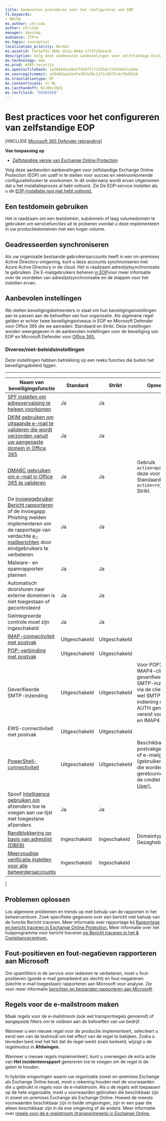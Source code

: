 ```yaml
---
title: Aanbevolen procedures voor het configureren van EOP
f1.keywords:
- NOCSH
ms.author: chrisda
author: chrisda
manager: dansimp
audience: ITPro
ms.topic: conceptual
localization_priority: Normal
ms.assetid: faf1efd1-3b0c-411a-804d-17f37292eac0
description: Volg deze aanbevolen aanbevelingen voor zelfstandige Exchange Online Protection (EOP) om uzelf in te stellen voor succes en veelvoorkomende configuratiefouten te voorkomen.
ms.technology: mdo
ms.prod: m365-security
ms.openlocfilehash: 1a38454ceaba7f95dff172335dc374530efca20a
ms.sourcegitcommit: a1846b1ee2e4fa397e39c1271c997fc4cf6d5619
ms.translationtype: MT
ms.contentlocale: nl-NL
ms.lasthandoff: 02/09/2021
ms.locfileid: "50165929"
---
```

# <a name="best-practices-for-configuring-standalone-eop"></a>Best practices voor het configureren van zelfstandige EOP

[!INCLUDE [Microsoft 365 Defender rebranding](../includes/microsoft-defender-for-office.md)]

**Van toepassing op**
-  [Zelfstandige versie van Exchange Online Protection](https://go.microsoft.com/fwlink/?linkid=2148611)

Volg deze aanbevolen aanbevelingen voor zelfstandige Exchange Online Protection (EOP) om uzelf in te stellen voor succes en veelvoorkomende configuratiefouten te voorkomen. In dit onderwerp wordt ervan uitgenomen dat u het installatieproces al hebt voltooid. Zie De EOP-service instellen als u de [EOP-installatie nog niet hebt voltooid.](set-up-your-eop-service.md)

## <a name="use-a-test-domain"></a>Een testdomein gebruiken

Het is raadzaam om een testdomein, subdomein of laag volumedomein te gebruiken om servicefuncties uit te proberen voordat u deze implementeert in uw productiedomeinen met een hoger volume.

## <a name="synchronize-recipients"></a>Geadresseerden synchroniseren

Als uw organisatie bestaande gebruikersaccounts heeft in een on-premises Active Directory-omgeving, kunt u deze accounts synchroniseren met Azure Active Directory in de cloud. Het is raadzaam adreslijstsynchronisatie te gebruiken. Zie E-mailgebruikers beheren [in EOP](manage-mail-users-in-eop.md)voor meer informatie over de voordelen van adreslijstsynchronisatie en de stappen voor het instellen ervan.

## <a name="recommended-settings"></a>Aanbevolen instellingen

We stellen beveiligingsbeheerders in staat om hun beveiligingsinstellingen aan te passen aan de behoeften van hun organisatie. Als algemene regel gelden er echter twee beveiligingsniveaus in EOP en Microsoft Defender voor Office 365 die we aanraden: Standaard en Strikt. Deze instellingen worden weergegeven in de aanbevolen instellingen voor de beveiliging van EOP en Microsoft Defender voor [Office 365.](recommended-settings-for-eop-and-office365-atp.md)

### <a name="miscellaneousnon-policy-settings"></a>Diverse/niet-beleidsinstellingen

Deze instellingen hebben betrekking op een reeks functies die buiten het beveiligingsbeleid liggen.

****

|Naam van beveiligingsfunctie|Standard|Strikt|Opmerking|
|---|---|---|---|
|[SPF instellen om adresvervalsing te helpen voorkomen](set-up-spf-in-office-365-to-help-prevent-spoofing.md)|Ja|Ja||
|[DKIM gebruiken om uitgaande e-mail te valideren die wordt verzonden vanuit uw aangepaste domein in Office 365](use-dkim-to-validate-outbound-email.md)|Ja|Ja||
|[DMARC gebruiken om e-mail in Office 365 te valideren](use-dmarc-to-validate-email.md)|Ja|Ja|Gebruik `action=quarantine` deze voor Standaard en voor `action=reject` Strikt.|
|De [invoeggebruiker Bericht rapporteren](enable-the-report-message-add-in.md) of de invoegapp Phishing melden implementeren om de rapportage van verdachte [e-mailberichten](enable-the-report-phish-add-in.md) door eindgebruikers te verbeteren|Ja|Ja||
|Malware- en spamrapporten plannen|Ja|Ja||
|Automatisch doorsturen naar externe domeinen is niet toegestaan of gecontroleerd|Ja|Ja||
|Geïntegreerde controle moet zijn ingeschakeld|Ja|Ja||
|[IMAP-connectiviteit met postvak](https://docs.microsoft.com/Exchange/clients-and-mobile-in-exchange-online/pop3-and-imap4/enable-or-disable-pop3-or-imap4-access)|Uitgeschakeld|Uitgeschakeld||
|[POP-verbinding met postvak](https://docs.microsoft.com/Exchange/clients-and-mobile-in-exchange-online/pop3-and-imap4/enable-or-disable-pop3-or-imap4-access)|Uitgeschakeld|Uitgeschakeld||
|Geverifieerde SMTP-inzending|Uitgeschakeld|Uitgeschakeld|Voor POP3- en IMAP4-clients is geverifieerde SMTP-inzending via de client (ook wel SMTP-indiening of SMTP-AUTH genoemd) vereist voor POP3- en IMAP4-clients.|
|EWS-connectiviteit met postvak|Uitgeschakeld|Uitgeschakeld||
|[PowerShell-connectiviteit](https://docs.microsoft.com/powershell/exchange/disable-access-to-exchange-online-powershell)|Uitgeschakeld|Uitgeschakeld|Beschikbaar voor postvakgebruikers of e-mailgebruikers (gebruikersobjecten die worden geretourneerd door de cmdlet [Get-User).](https://docs.microsoft.com/powershell/module/exchange/get-user)|
|Spoof [Intelligence gebruiken om](learn-about-spoof-intelligence.md) afzenders toe te voegen aan uw lijst met toegestane afzenders|Ja|Ja||
|[Randblokkering op basis van adreslijst (DBEB)](https://docs.microsoft.com/Exchange/mail-flow-best-practices/use-directory-based-edge-blocking)|Ingeschakeld|Ingeschakeld|Domeintype = Gezaghebbend|
|[Meervoudige verificatie instellen voor alle beheerdersaccounts](https://docs.microsoft.com/microsoft-365/admin/security-and-compliance/set-up-multi-factor-authentication)|Ingeschakeld|Ingeschakeld||
|

## <a name="troubleshooting"></a>Problemen oplossen

Los algemene problemen en trends op met behulp van de rapporten in het beheercentrum. Zoek specifieke gegevens over een bericht met behulp van de functie Bericht traceren. Meer informatie over rapportage bij [Rapportage en bericht traceren in Exchange Online Protection.](reporting-and-message-trace-in-exchange-online-protection.md) Meer informatie over het hulpprogramma voor bericht traceren [op Bericht traceren in het & Compliancecentrum.](message-trace-scc.md)

## <a name="report-false-positives-and-false-negatives-to-microsoft"></a>Fout-positieven en fout-negatieven rapporteren aan Microsoft

Om spamfilters in de service voor iedereen te verbeteren, moet u fout-positieven (goede e-mail gemarkeerd als slecht) en fout-negatieven (slechte e-mail toegestaan) rapporteren aan Microsoft voor analyse. Zie voor meer informatie [berichten en bestanden rapporteren aan Microsoft](report-junk-email-messages-to-microsoft.md).

## <a name="create-mail-flow-rules"></a>Regels voor de e-mailstroom maken

Maak regels voor de e-mailstroom (ook wel transportregels genoemd) of aangepaste filters om te voldoen aan de behoeften van uw bedrijf.

Wanneer u een nieuwe regel voor de productie implementeert, selecteert u eerst een van de testmodi om het effect van de regel te bekijken. Zodra u tevreden bent met het feit dat de regel werkt zoals bedoeld, wijzigt u de regelmodus in **Afdwingen.**

Wanneer u nieuwe regels implementeert, kunt u overwegen de extra actie van **Het incidentenrapport** genereren toe te voegen om de regel in de gaten te houden.

In hybride omgevingen waarin uw organisatie zowel on-premises Exchange als Exchange Online bevat, moet u rekening houden met de voorwaarden die u gebruikt in regels voor de e-mailstroom. Als u de regels wilt toepassen op de hele organisatie, moet u voorwaarden gebruiken die beschikbaar zijn in zowel on-premises Exchange als Exchange Online. Hoewel de meeste voorwaarden beschikbaar zijn in beide omgevingen, zijn er een paar die alleen beschikbaar zijn in de ene omgeving of de andere. Meer informatie over [regels voor de e-mailstroom (transportregels) in Exchange Online.](https://docs.microsoft.com/exchange/security-and-compliance/mail-flow-rules/mail-flow-rules)
